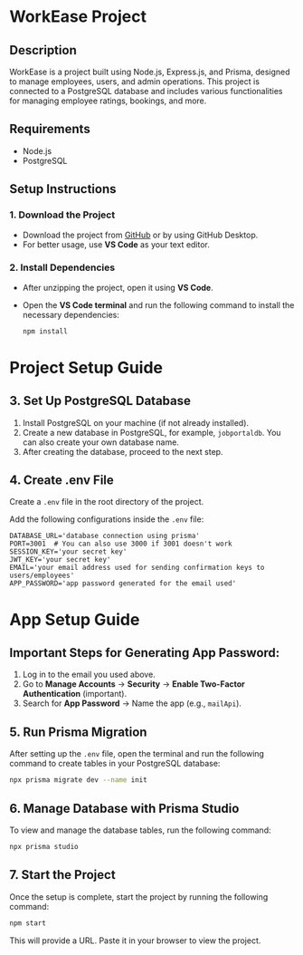 # WorkEase Project

## Description

WorkEase is a project built using Node.js, Express.js, and Prisma, designed to manage employees, users, and admin operations. This project is connected to a PostgreSQL database and includes various functionalities for managing employee ratings, bookings, and more.

## Requirements

- Node.js
- PostgreSQL

## Setup Instructions

### 1. Download the Project

- Download the project from [GitHub](https://github.com/anaswara-r-babu/WorkEase/) or by using GitHub Desktop.
- For better usage, use **VS Code** as your text editor.

### 2. Install Dependencies

- After unzipping the project, open it using **VS Code**.
- Open the **VS Code terminal** and run the following command to install the necessary dependencies:

  ```bash
  npm install


# Project Setup Guide

## 3. Set Up PostgreSQL Database

1. Install PostgreSQL on your machine (if not already installed).
2. Create a new database in PostgreSQL, for example, `jobportaldb`. You can also create your own database name.
3. After creating the database, proceed to the next step.

## 4. Create .env File

Create a `.env` file in the root directory of the project.

Add the following configurations inside the `.env` file:

```env
DATABASE_URL='database connection using prisma'
PORT=3001  # You can also use 3000 if 3001 doesn't work
SESSION_KEY='your secret key'
JWT_KEY='your secret key'
EMAIL='your email address used for sending confirmation keys to users/employees'
APP_PASSWORD='app password generated for the email used'
```
# App Setup Guide

## Important Steps for Generating App Password:

1. Log in to the email you used above.
2. Go to **Manage Accounts** → **Security** → **Enable Two-Factor Authentication** (important).
3. Search for **App Password** → Name the app (e.g., `mailApi`).

## 5. Run Prisma Migration

After setting up the `.env` file, open the terminal and run the following command to create tables in your PostgreSQL database:

```bash
npx prisma migrate dev --name init
```

## 6. Manage Database with Prisma Studio

To view and manage the database tables, run the following command:

```bash
npx prisma studio
```

## 7. Start the Project

Once the setup is complete, start the project by running the following command:

```bash
npm start
```

This will provide a URL. Paste it in your browser to view the project.




